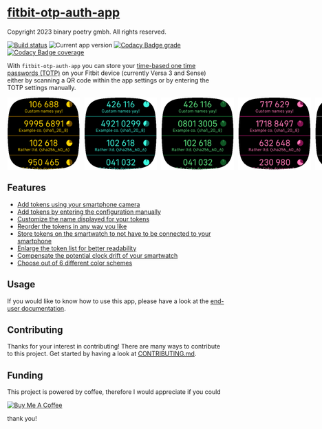 # [fitbit-otp-auth-app](https://github.com/remigius42/fitbit-otp-auth-app)

<!-- spellchecker:ignore lato -->

Copyright 2023 binary poetry gmbh. All rights reserved.

[![Build status](https://github.com/remigius42/fitbit-otp-auth-app/actions/workflows/node.js.yml/badge.svg?branch=main)](https://github.com/remigius42/fitbit-otp-auth-app/actions/workflows/node.js.yml)
![Current app version](https://img.shields.io/github/package-json/v/remigius42/fitbit-otp-auth-app)
[![Codacy Badge grade](https://app.codacy.com/project/badge/Grade/e65bee5724ee4258a97474ce4783ee0d)](https://app.codacy.com/gh/remigius42/fitbit-otp-auth-app/dashboard?utm_source=gh&utm_medium=referral&utm_content=&utm_campaign=Badge_grade)
[![Codacy Badge coverage](https://app.codacy.com/project/badge/Coverage/e65bee5724ee4258a97474ce4783ee0d)](https://app.codacy.com/gh/remigius42/fitbit-otp-auth-app/dashboard?utm_source=gh&utm_medium=referral&utm_content=&utm_campaign=Badge_coverage)

With `fitbit-otp-auth-app` you can store your [time-based one time
passwords
(TOTP)](https://en.wikipedia.org/wiki/Time-based_one-time_password) on
your Fitbit device (currently Versa 3 and Sense) either by scanning a QR
code within the app settings or by entering the TOTP settings manually.

<div style="display:flex; grid-gap: 10px; margin-top:1em; margin-bottom: 1em;">
  <img width="169" height="169" src="docs/assets/screenshots/cut/normal_default.png" alt="Token list with default color scheme" />
  <img width="169" height="169" src="docs/assets/screenshots/cut/normal_cyan.png" alt="Token list with cyan color scheme" />
  <img width="169" height="169" src="docs/assets/screenshots/cut/normal_green.png" alt="Token list with green color scheme" />
  <img width="169" height="169" src="docs/assets/screenshots/cut/normal_pink.png" alt="Token list with pink color scheme" />
  <img width="169" height="169" src="docs/assets/screenshots/cut/normal_white.png" alt="Token list with white color scheme" />
  <img width="169" height="169" src="docs/assets/screenshots/cut/normal_black.png" alt="Token list with black color scheme" />
  <img width="169" height="169" src="docs/assets/screenshots/cut/enlarged_default.png" alt="Enlarged token list with default color scheme" />
  <img width="169" height="169" src="docs/assets/screenshots/cut/add_tokens.png" alt="Add tokens messages on device" />
</div>

## Features

- [Add tokens using your smartphone camera](https://remigius42.github.io/fitbit-otp-auth-app/app/#tokens)
- [Add tokens by entering the configuration manually](https://remigius42.github.io/fitbit-otp-auth-app/app/#add-token-manually)
- [Customize the name displayed for your tokens](https://remigius42.github.io/fitbit-otp-auth-app/app/#tokens)
- [Reorder the tokens in any way you like](https://remigius42.github.io/fitbit-otp-auth-app/app/#tokens)
- [Store tokens on the smartwatch to not have to be connected to your smartphone](https://remigius42.github.io/fitbit-otp-auth-app/app/#store-tokens-on-smartwatch)
- [Enlarge the token list for better readability](https://remigius42.github.io/fitbit-otp-auth-app/app/#enlarge-token-information)
- [Compensate the potential clock drift of your smartwatch](https://remigius42.github.io/fitbit-otp-auth-app/app/#compensate-clock-drift)
- [Choose out of 6 different color schemes](https://remigius42.github.io/fitbit-otp-auth-app/app/#color-scheme)

## Usage

If you would like to know how to use this app, please have a look at the <a
href="https://remigius42.github.io/fitbit-otp-auth-app/#user-documentation">end-user
documentation</a>.

## Contributing

Thanks for your interest in contributing! There are many ways to contribute to
this project. Get started by having a look at
[CONTRIBUTING.md](./CONTRIBUTING.md).

## Funding

This project is powered by coffee, therefore I would appreciate if you could

<a href="https://www.buymeacoffee.com/remigius" target="_blank"><img src="https://cdn.buymeacoffee.com/buttons/v2/default-yellow.png" alt="Buy Me A Coffee" style="height: 60px !important;width: 217px !important;" ></a>

thank you!

